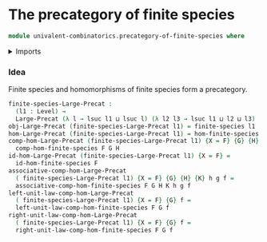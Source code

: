 # The precategory of finite species

```agda
module univalent-combinatorics.precategory-of-finite-species where
```

<details><summary>Imports</summary>

```agda
open import category-theory.large-precategories
open import foundation.universe-levels
open import univalent-combinatorics.finite-species
open import univalent-combinatorics.morphisms-finite-species
```

</details>

### Idea

Finite species and homomorphisms of finite species form a precategory.

```agda
finite-species-Large-Precat :
  (l1 : Level) →
  Large-Precat (λ l → lsuc l1 ⊔ lsuc l) (λ l2 l3 → lsuc l1 ⊔ l2 ⊔ l3)
obj-Large-Precat (finite-species-Large-Precat l1) = finite-species l1
hom-Large-Precat (finite-species-Large-Precat l1) = hom-finite-species
comp-hom-Large-Precat (finite-species-Large-Precat l1) {X = F} {G} {H} =
  comp-hom-finite-species F G H
id-hom-Large-Precat (finite-species-Large-Precat l1) {X = F} =
  id-hom-finite-species F
associative-comp-hom-Large-Precat
  ( finite-species-Large-Precat l1) {X = F} {G} {H} {K} h g f =
  associative-comp-hom-finite-species F G H K h g f
left-unit-law-comp-hom-Large-Precat
  ( finite-species-Large-Precat l1) {X = F} {G} f =
  left-unit-law-comp-hom-finite-species F G f
right-unit-law-comp-hom-Large-Precat
  ( finite-species-Large-Precat l1) {X = F} {G} f =
  right-unit-law-comp-hom-finite-species F G f
```
